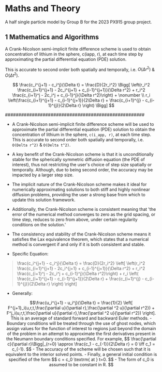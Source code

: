 # Maths and Theory

A half single particle model by Group B for the 2023 PX915 group project.

## 1 Mathematics and Algorithms

A Crank-Nicolson semi-implicit finite difference scheme is used  to obtain concentration of lithium in the sphere, c(iapp, r), at each time step by approximating the partial differential equation (PDE) solution. 

This is accurate to second order both spatially and temporally, i.e. $O(\Delta r^2)$ \& $O(\Delta t^2)$.

$$
\frac{c_i^{j+1} - c_i^j}{\Delta t} = \frac{D}{2r_i^2} \Bigg[
\left(r_i^2 \frac{c_{i+1}^{j+1} - 2c_i^{j+1} + c_{i-1}^{j+1}}{\Delta r^2} + r_i^2 \frac{c_{i+1}^j - 2c_i^j + c_{i-1}^j}{\Delta r^2}\right) + \nonumber \\ r_i \left(\frac{c_{i+1}^{j+1} - c_{i-1}^{j+1}}{2\Delta r} + \frac{c_{i+1}^{j} - c_{i-1}^{j}}{2\Delta r} \right) \Bigg]
$$

####################################################




- A Crank-Nicolson semi-implicit finite difference scheme will be used to approximate the partial differential equation (PDE) solution to obtain the concentration of lithium in the sphere, `c(i_app, r)`, at each time step. This is accurate to second order both spatially and temporally, i.e. `O(Delta r^2)` & `O(Delta t^2)`.

- A key benefit of the Crank-Nicolson scheme is that it is unconditionally stable for the spherically symmetric diffusion equation (the PDE of interest), thus not restricting the user's choice of step size spatially or temporally. Although, due to being second order, the accuracy may be impacted by a larger step size.

- The implicit nature of the Crank-Nicolson scheme makes it ideal for numerically approximating solutions to both stiff and highly nonlinear diffusion problems, providing the user a strong base from which to update this solution framework.

- Additionally, the Crank-Nicolson scheme is consistent meaning that 'the error of the numerical method converges to zero as the grid spacing, or time step, reduces to zero from above, under certain regularity conditions on the solution.'

- The consistency and stability of the Crank-Nicolson scheme means it satisfies the Lax equivalence theorem, which states that a numerical method is convergent if and only if it is both consistent and stable.

- Specific Equation:
> \frac{c_i^{j+1} - c_i^j}{\Delta t} = \frac{D}{2r_i^2} \left[ \left(r_i^2 \frac{c_{i+1}^{j+1} - 2c_i^{j+1} + c_{i-1}^{j+1}}{\Delta r^2} + r_i^2 \frac{c_{i+1}^j - 2c_i^j + c_{i-1}^j}{\Delta r^2}\right) + r_i \left( \frac{c_{i+1}^{j+1} - c_{i-1}^{j+1}}{2\Delta r} + \frac{c_{i+1}^{j} - c_{i-1}^{j}}{2\Delta r} \right) \right]

- Generally:
```math
\frac{u_i^{j+1} - u_i^j}{\Delta t} = \frac{1}{2} \left[ F^{j+1}_i(u,r,t,\frac{\partial u}{\partial r},\frac{\partial ^2 u}{\partial r^2}) + F^j_i(u,r,t,\frac{\partial u}{\partial r},\frac{\partial ^2 u}{\partial r^2}) \right].

This is an average of standard forward and backward Euler methods.

- Boundary conditions will be treated through the use of ghost nodes, which assign values for the function of interest to regions just beyond the domain of the problem in an attempt to approximate the first derivatives present in the Neumann boundary conditions specified. For example, $$ \frac{\partial c}{\partial r}\Bigg|_{r=0} \approx \frac{c_1 - c_{-1}}{2\Delta r} = 0 \iff c_1 = c_{-1}. $$

- The accuracy of the scheme will be chosen such that it is equivalent to the interior solved points.

- Finally, a general initial condition is specified of the form $$ c = c_0 \textrm{ at } t=0. $$

- The form of c_0 is assumed to be constant in R.

